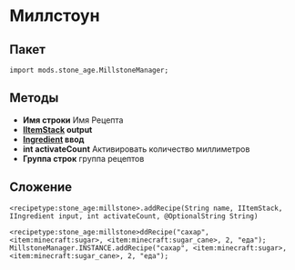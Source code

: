 # Миллстоун

## Пакет
`import mods.stone_age.MillstoneManager;`

## Методы
- **Имя строки** Имя Рецепта
- **[IItemStack](/Vanilla/Items/IItemStack/) output**
- **[Ingredient](/Vanilla/Variable_Types/IIngredient/) ввод**
- **int activateCount** Активировать количество миллиметров
- **Группа строк** группа рецептов

## Сложение

```zenscript
<recipetype:stone_age:millstone>.addRecipe(String name, IItemStack, IIngredient input, int activateCount, @OptionalString String)

<recipetype:stone_age:millstone>ddRecipe("сахар", <item:minecraft:sugar>, <item:minecraft:sugar_cane>, 2, "еда");
MillstoneManager.INSTANCE.addRecipe("сахар", <item:minecraft:sugar>, <item:minecraft:sugar_cane>, 2, "еда");
```
